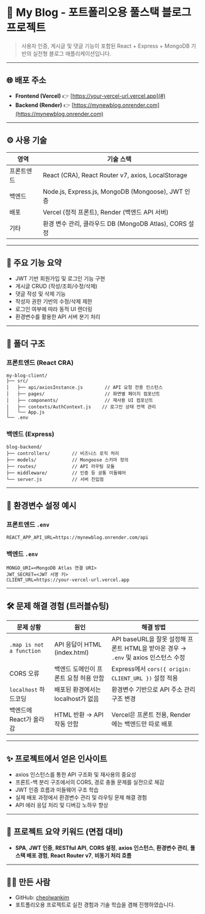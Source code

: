# 📝 My Blog - 포트폴리오용 풀스택 블로그 프로젝트

> 사용자 인증, 게시글 및 댓글 기능이 포함된 React + Express + MongoDB 기반의 실전형 블로그 애플리케이션입니다.

---

## 🌐 배포 주소

- **Frontend (Vercel)** 👉 [https://your-vercel-url.vercel.app](#)
- **Backend (Render)** 👉 [https://mynewblog.onrender.com](https://mynewblog.onrender.com)

---

## ⚙️ 사용 기술

| 영역    | 기술 스택                                             |
| ----- | ------------------------------------------------- |
| 프론트엔드 | React (CRA), React Router v7, axios, LocalStorage |
| 백엔드   | Node.js, Express.js, MongoDB (Mongoose), JWT 인증   |
| 배포    | Vercel (정적 프론트), Render (백엔드 API 서버)              |
| 기타    | 환경 변수 관리, 클라우드 DB (MongoDB Atlas), CORS 설정        |

---

## 🔑 주요 기능 요약

- JWT 기반 회원가입 및 로그인 기능 구현
- 게시글 CRUD (작성/조회/수정/삭제)
- 댓글 작성 및 삭제 기능
- 작성자 권한 기반의 수정/삭제 제한
- 로그인 여부에 따라 동적 UI 렌더링
- 환경변수를 활용한 API 서버 분기 처리

---

## 📁 폴더 구조

### 프론트엔드 (React CRA)

```
my-blog-client/
├── src/
│   ├── api/axiosInstance.js        // API 요청 전용 인스턴스
│   ├── pages/                      // 화면별 페이지 컴포넌트
│   ├── components/                 // 재사용 UI 컴포넌트
│   ├── contexts/AuthContext.js    // 로그인 상태 전역 관리
│   └── App.js
└── .env
```

### 백엔드 (Express)

```
blog-backend/
├── controllers/        // 비즈니스 로직 처리
├── models/             // Mongoose 스키마 정의
├── routes/             // API 라우팅 모듈
├── middleware/         // 인증 등 공통 미들웨어
└── server.js           // 서버 진입점
```

---

## 🔧 환경변수 설정 예시

### 프론트엔드 `.env`

```
REACT_APP_API_URL=https://mynewblog.onrender.com/api
```

### 백엔드 `.env`

```
MONGO_URI=<MongoDB Atlas 연결 URI>
JWT_SECRET=<JWT 서명 키>
CLIENT_URL=https://your-vercel-url.vercel.app
```

---

## 🛠 문제 해결 경험 (트러블슈팅)

| 문제 상황                    | 원인                        | 해결 방법                                                         |
| ------------------------ | ------------------------- | ------------------------------------------------------------- |
| `.map is not a function` | API 응답이 HTML (index.html) | API baseURL을 잘못 설정해 프론트 HTML을 받아온 경우 → `.env` 및 axios 인스턴스 수정 |
| CORS 오류                  | 백엔드 도메인이 프론트 요청 허용 안함     | Express에서 `cors({ origin: CLIENT_URL })` 설정 적용                |
| `localhost` 하드코딩         | 배포된 환경에서는 localhost가 없음   | 환경변수 기반으로 API 주소 관리 구조 변경                                     |
| 백엔드에 React가 올라감          | HTML 반환 → API 작동 안함       | Vercel은 프론트 전용, Render에는 백엔드만 따로 배포                           |

---

## ✨ 프로젝트에서 얻은 인사이트

- axios 인스턴스를 통한 API 구조화 및 재사용의 중요성
- 프론트-백 분리 구조에서의 CORS, 경로 충돌 문제를 실전으로 체감
- JWT 인증 흐름과 미들웨어 구조 학습
- 실제 배포 과정에서 환경변수 관리 및 라우팅 문제 해결 경험
- API 에러 응답 처리 및 디버깅 노하우 향상

---

## 📌 프로젝트 요약 키워드 (면접 대비)

- **SPA**, **JWT 인증**, **RESTful API**, **CORS 설정**, **axios 인스턴스**, **환경변수 관리**, **풀스택 배포 경험**, **React Router v7**, **비동기 처리 흐름**

---

## 🙋‍♂️ 만든 사람

- GitHub: [cheolwankim](https://github.com/cheolwankim)
- 포트폴리오용 프로젝트로 실전 경험과 기술 학습을 겸해 진행하였습니다.
